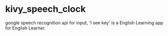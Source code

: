 # kivy_speech_clock
google speech recognition api for input, 'I see key' is a English Learning app for English Learner.




